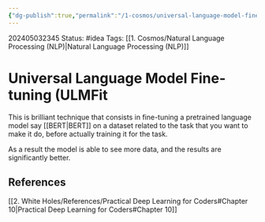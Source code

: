 ```yaml
---
{"dg-publish":true,"permalink":"/1-cosmos/universal-language-model-fine-tuning-ulm-fit/"}
---
```



202405032345
Status: #idea
Tags: [[1. Cosmos/Natural Language Processing (NLP)\|Natural Language Processing (NLP)]]
# Universal Language Model Fine-tuning (ULMFit
This is brilliant technique that consists in fine-tuning a pretrained language model say [[BERT\|BERT]] on a dataset related to the task that you want to make it do, before actually training it for the task. 

As a result the model is able to see more data, and the results are significantly better.
## References
[[2. White Holes/References/Practical Deep Learning for Coders#Chapter 10\|Practical Deep Learning for Coders#Chapter 10]]


